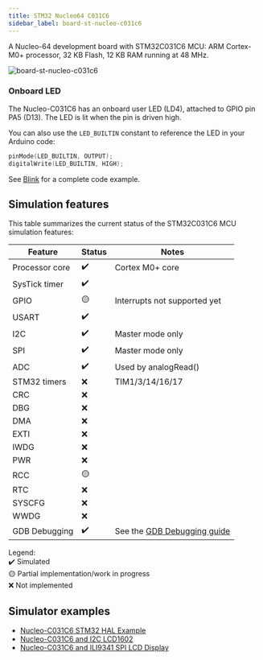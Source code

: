 ```yaml
---
title: STM32 Nucleo64 C031C6
sidebar_label: board-st-nucleo-c031c6
---
```


A Nucleo-64 development board with STM32C031C6 MCU: ARM Cortex-M0+ processor, 32 KB Flash, 12 KB RAM running at 48 MHz.

![board-st-nucleo-c031c6](https://raw.githubusercontent.com/wokwi/wokwi-boards/main/boards/st-nucleo-c031c6/board.svg)

### Onboard LED

The Nucleo-C031C6 has an onboard user LED (LD4), attached to GPIO pin PA5 (D13). The LED is lit when the pin is driven high.

You can also use the `LED_BUILTIN` constant to reference the LED in your Arduino code:

```cpp
pinMode(LED_BUILTIN, OUTPUT);
digitalWrite(LED_BUILTIN, HIGH);
```

See [Blink](https://wokwi.com/projects/365916265388374017) for a complete code example.

## Simulation features

This table summarizes the current status of the STM32C031C6 MCU simulation features:

| Feature        | Status | Notes                                           |
| -------------- | ------ | ----------------------------------------------- |
| Processor core | ✔️     | Cortex M0+ core                                 |
| SysTick timer  | ✔️     |                                                 |
| GPIO           | 🟡     | Interrupts not supported yet                    |
| USART          | ✔️     |                                                 |
| I2C            | ✔️     | Master mode only                                |
| SPI            | ✔️     | Master mode only                                |
| ADC            | ✔️     | Used by analogRead()                            |
| STM32 timers   | ❌     | TIM1/3/14/16/17                                 |
| CRC            | ❌     |                                                 |
| DBG            | ❌     |                                                 |
| DMA            | ❌     |                                                 |
| EXTI           | ❌     |                                                 |
| IWDG           | ❌     |                                                 |
| PWR            | ❌     |                                                 |
| RCC            | 🟡     |                                                 |
| RTC            | ❌     |                                                 |
| SYSCFG         | ❌     |                                                 |
| WWDG           | ❌     |                                                 |
| GDB Debugging  | ✔️     | See the [GDB Debugging guide](../gdb-debugging) |

Legend:  
✔️ Simulated  
🟡 Partial implementation/work in progress  
❌ Not implemented

## Simulator examples

- [Nucleo-C031C6 STM32 HAL Example](https://wokwi.com/projects/365551778332549121)
- [Nucleo-C031C6 and I2C LCD1602](https://wokwi.com/projects/365421666018061313)
- [Nucleo-C031C6 and ILI9341 SPI LCD Display](https://wokwi.com/projects/365549388158011393)
